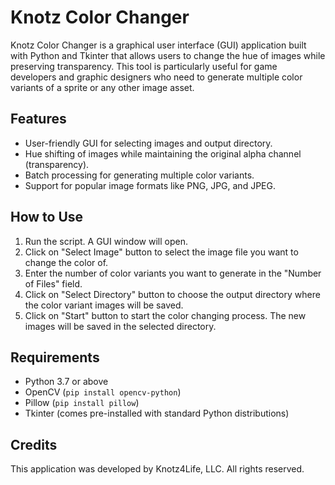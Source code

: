 # Knotz Color Changer

Knotz Color Changer is a graphical user interface (GUI) application built with Python and Tkinter that allows users to change the hue of images while preserving transparency. This tool is particularly useful for game developers and graphic designers who need to generate multiple color variants of a sprite or any other image asset.

## Features

- User-friendly GUI for selecting images and output directory.
- Hue shifting of images while maintaining the original alpha channel (transparency).
- Batch processing for generating multiple color variants.
- Support for popular image formats like PNG, JPG, and JPEG.

## How to Use

1. Run the script. A GUI window will open.
2. Click on "Select Image" button to select the image file you want to change the color of.
3. Enter the number of color variants you want to generate in the "Number of Files" field.
4. Click on "Select Directory" button to choose the output directory where the color variant images will be saved.
5. Click on "Start" button to start the color changing process. The new images will be saved in the selected directory.

## Requirements

- Python 3.7 or above
- OpenCV (`pip install opencv-python`)
- Pillow (`pip install pillow`)
- Tkinter (comes pre-installed with standard Python distributions)

## Credits

This application was developed by Knotz4Life, LLC. All rights reserved.
